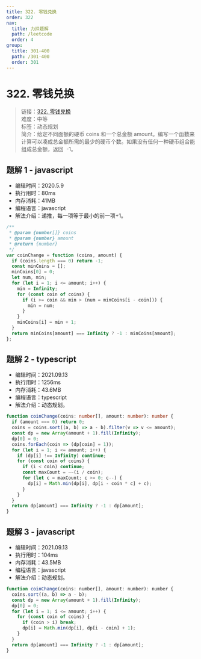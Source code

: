 ```yaml
---
title: 322. 零钱兑换
order: 322
nav:
  title: 力扣题解
  path: /leetcode
  order: 4
group:
  title: 301-400
  path: /301-400
  order: 301
---
```


# 322. 零钱兑换

> 链接：[322. 零钱兑换](https://leetcode-cn.com/problems/coin-change/)  
> 难度：中等  
> 标签：动态规划  
> 简介：给定不同面额的硬币 coins 和一个总金额 amount。编写一个函数来计算可以凑成总金额所需的最少的硬币个数。如果没有任何一种硬币组合能组成总金额，返回  -1。

## 题解 1 - javascript

- 编辑时间：2020.5.9
- 执行用时：80ms
- 内存消耗：41MB
- 编程语言：javascript
- 解法介绍：递推，每一项等于最小的前一项+1。

```javascript
/**
 * @param {number[]} coins
 * @param {number} amount
 * @return {number}
 */
var coinChange = function (coins, amount) {
  if (coins.length === 0) return -1;
  const minCoins = [];
  minCoins[0] = 0;
  let num, min;
  for (let i = 1; i <= amount; i++) {
    min = Infinity;
    for (const coin of coins) {
      if (i >= coin && min > (num = minCoins[i - coin])) {
        min = num;
      }
    }
    minCoins[i] = min + 1;
  }
  return minCoins[amount] === Infinity ? -1 : minCoins[amount];
};
```

## 题解 2 - typescript

- 编辑时间：2021.09.13
- 执行用时：1256ms
- 内存消耗：43.6MB
- 编程语言：typescript
- 解法介绍：动态规划。

```typescript
function coinChange(coins: number[], amount: number): number {
  if (amount === 0) return 0;
  coins = coins.sort((a, b) => a - b).filter(v => v <= amount);
  const dp = new Array(amount + 1).fill(Infinity);
  dp[0] = 0;
  coins.forEach(coin => (dp[coin] = 1));
  for (let i = 1; i <= amount; i++) {
    if (dp[i] !== Infinity) continue;
    for (const coin of coins) {
      if (i < coin) continue;
      const maxCount = ~~(i / coin);
      for (let c = maxCount; c >= 0; c--) {
        dp[i] = Math.min(dp[i], dp[i - coin * c] + c);
      }
    }
  }
  return dp[amount] === Infinity ? -1 : dp[amount];
}
```

## 题解 3 - javascript

- 编辑时间：2021.09.13
- 执行用时：104ms
- 内存消耗：43.5MB
- 编程语言：javascript
- 解法介绍：动态规划。

```javascript
function coinChange(coins: number[], amount: number): number {
  coins.sort((a, b) => a - b);
  const dp = new Array(amount + 1).fill(Infinity);
  dp[0] = 0;
  for (let i = 1; i <= amount; i++) {
    for (const coin of coins) {
      if (coin > i) break;
      dp[i] = Math.min(dp[i], dp[i - coin] + 1);
    }
  }
  return dp[amount] === Infinity ? -1 : dp[amount];
}
```
